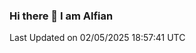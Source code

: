 ### Hi there 👋 I am Alfian

<!--START_SECTION:waka-->

 Last Updated on 02/05/2025 18:57:41 UTC
<!--END_SECTION:waka-->
